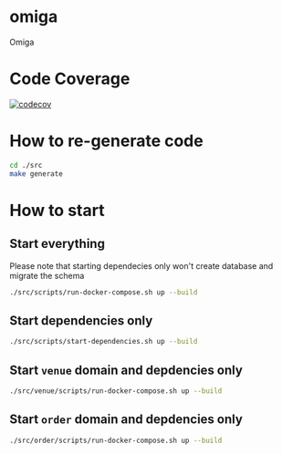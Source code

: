 # omiga
Omiga

# Code Coverage
[![codecov](https://codecov.io/gh/omiga-group/omiga/branch/main/graph/badge.svg?token=R1BCXGRWWM)](https://codecov.io/gh/omiga-group/omiga)

# How to re-generate code
```bash
cd ./src
make generate
```

# How to start

## Start everything

Please note that starting dependecies only won't create database and migrate the schema

```bash
./src/scripts/run-docker-compose.sh up --build
```

## Start dependencies only

```bash
./src/scripts/start-dependencies.sh up --build
```

## Start `venue` domain and depdencies only

```bash
./src/venue/scripts/run-docker-compose.sh up --build
```

## Start `order` domain and depdencies only

```bash
./src/order/scripts/run-docker-compose.sh up --build
```
